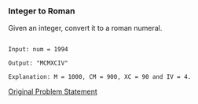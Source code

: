 ### Integer to Roman

  

Given an integer, convert it to a roman numeral.

  

```

Input: num = 1994

Output: "MCMXCIV"

Explanation: M = 1000, CM = 900, XC = 90 and IV = 4.

```

[Original Problem Statement](https://leetcode.com/problems/integer-to-roman/)

